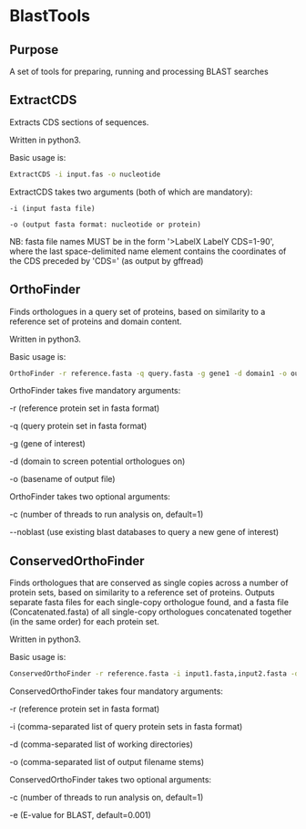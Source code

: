 # BlastTools
## Purpose
A set of tools for preparing, running and processing BLAST searches 
## ExtractCDS
Extracts CDS sections of sequences.

Written in python3.  

Basic usage is:
```bash
ExtractCDS -i input.fas -o nucleotide
```
ExtractCDS takes two arguments (both of which are mandatory):

	-i (input fasta file)

	-o (output fasta format: nucleotide or protein)

NB: fasta file names MUST be in the form '>LabelX LabelY CDS=1-90', where the last space-delimited name element contains the coordinates of the CDS preceded by 'CDS=' (as output by gffread)
## OrthoFinder
Finds orthologues in a query set of proteins, based on similarity to a reference set of proteins and domain content.

Written in python3.

Basic usage is:
```bash
OrthoFinder -r reference.fasta -q query.fasta -g gene1 -d domain1 -o outputname
```
OrthoFinder takes five mandatory arguments:

-r (reference protein set in fasta format)

-q (query protein set in fasta format)

-g (gene of interest)

-d (domain to screen potential orthologues on)

-o (basename of output file)

OrthoFinder takes two optional arguments:

-c (number of threads to run analysis on, default=1)

--noblast (use existing blast databases to query a new gene of interest)

## ConservedOrthoFinder
Finds orthologues that are conserved as single copies across a number of protein sets, based on similarity to a reference set of proteins. Outputs separate fasta files for each single-copy orthologue found, and a fasta file (Concatenated.fasta) of all single-copy orthologues concatenated together (in the same order) for each protein set.

Written in python3.

Basic usage is:
```bash
ConservedOrthoFinder -r reference.fasta -i input1.fasta,input2.fasta -d directory1,directory2 -o output1,output2
```
ConservedOrthoFinder takes four mandatory arguments:

-r (reference protein set in fasta format)

-i (comma-separated list of query protein sets in fasta format)

-d (comma-separated list of working directories)

-o (comma-separated list of output filename stems)

ConservedOrthoFinder takes two optional arguments:

-c (number of threads to run analysis on, default=1)

-e (E-value for BLAST, default=0.001)

